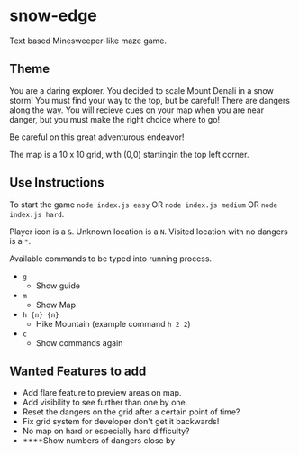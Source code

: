 # snow-edge
Text based Minesweeper-like maze game.

## Theme
You are a daring explorer.  You decided to scale Mount Denali in a snow storm!  You must find your way to the top, but be careful!  There are dangers along the way.  You will recieve cues on your map when you are near danger, but you must make the right choice where to go!

Be careful on this great adventurous endeavor! 

The map is a 10 x 10 grid, with (0,0) startingin the top left corner.

## Use Instructions
To start the game `node index.js easy` OR `node index.js medium` OR `node index.js hard`.

Player icon is a `&`.
Unknown location is a `N`.
Visited location with no dangers is a `*`.

Available commands to be typed into running process.
- `g`
  - Show guide
- `m`
  - Show Map
- `h {n} {n}`
  - Hike Mountain (example command `h 2 2`)
- `c`
  - Show commands again

## Wanted Features to add
- Add flare feature to preview areas on map.
- Add visibility to see further than one by one.
- Reset the dangers on the grid after a certain point of time?
- Fix grid system for developer don't get it backwards!
- No map on hard or especially hard difficulty?
- ****Show numbers of dangers close by
